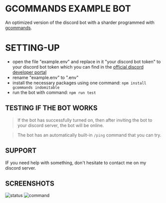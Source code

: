 # GCOMMANDS EXAMPLE BOT

An optimized version of the discord bot with a sharder programmed with [gcommands](https://www.npmjs.com/package/gcommands).


# SETTING-UP

- open the file "example.env" and replace in it "your discord bot token" to your discord bot token which you can find in the [official discord developer portal](https://discord.dev)
- rename "example.env" to ".env"
- install the necessary packages using one command: `npm install gcommands indomitable`
- run the bot with command: `npm run test`

## TESTING IF THE BOT WORKS

>If the bot has successfully turned on, then after inviting the bot to your discord server, the bot will be online.

>The bot has an automatically built-in `/ping` command that you can try.

## SUPPORT

IF you need help with something, don't hesitate to contact me on my discord server.

## SCREENSHOTS


![status](https://cdn.discordapp.com/attachments/1031615083702394940/1058754019457249405/IMG_0121.png)
![command](https://media.discordapp.net/attachments/1031615083702394940/1058754019205587104/IMG_0120.png)






